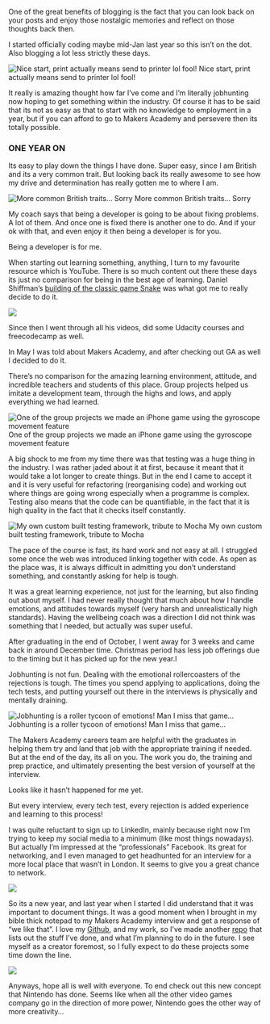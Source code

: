 One of the great benefits of blogging is the fact that you can look back on your posts and enjoy those nostalgic memories and reflect on those thoughts back then.

I started officially coding maybe mid-Jan last year so this isn’t on the dot. Also blogging a lot less strictly these days.

![Nice start, print actually means send to printer lol fool!](https://cdn-images-1.medium.com/max/800/0*ozhAsFURaAcXZjx6.png)
Nice start, print actually means send to printer lol fool!

It really is amazing thought how far I’ve come and I’m literally jobhunting now hoping to get something within the industry. Of course it has to be said that its not as easy as that to start with no knowledge to employment in a year, but if you can afford to go to Makers Academy and persevere then its totally possible.

### ONE YEAR ON

Its easy to play down the things I have done. Super easy, since I am British and its a very common trait. But looking back its really awesome to see how my drive and determination has really gotten me to where I am.

![More common British traits… Sorry](https://cdn-images-1.medium.com/max/800/0*OHumPZm_viuhauos.jpg)
More common British traits… Sorry

My coach says that being a developer is going to be about fixing problems. A lot of them. And once one is fixed there is another one to do. And if your ok with that, and even enjoy it then being a developer is for you.

Being a developer is for me.

When starting out learning something, anything, I turn to my favourite resource which is YouTube. There is so much content out there these days its just no comparison for being in the best age of learning. Daniel Shiffman’s [building of the classic game Snake](https://www.youtube.com/watch?v=AaGK-fj-BAM) was what got me to really decide to do it.

![](https://cdn-images-1.medium.com/max/800/0*pe74T4-UF6bex5_e.png)

Since then I went through all his videos, did some Udacity courses and freecodecamp as well.

In May I was told about Makers Academy, and after checking out GA as well I decided to do it.

There’s no comparison for the amazing learning environment, attitude, and incredible teachers and students of this place. Group projects helped us imitate a development team, through the highs and lows, and apply everything we had learned.

![One of the group projects we made an iPhone game using the gyroscope movement feature](https://cdn-images-1.medium.com/max/800/0*LFyU2GUP9wlcmVUQ.gif)
One of the group projects we made an iPhone game using the gyroscope movement feature

A big shock to me from my time there was that testing was a huge thing in the industry. I was rather jaded about it at first, because it meant that it would take a lot longer to create things. But in the end I came to accept it and it is very useful for refactoring (reorganising code) and working out where things are going wrong especially when a programme is complex. Testing also means that the code can be quantifiable, in the fact that it is high quality in the fact that it checks itself constantly.

![My own custom built testing framework, tribute to Mocha](https://cdn-images-1.medium.com/max/800/0*ZypbUBT0BmQI6kTu.png)
My own custom built testing framework, tribute to Mocha

The pace of the course is fast, its hard work and not easy at all. I struggled some once the web was introduced linking together with code. As open as the place was, it is always difficult in admitting you don’t understand something, and constantly asking for help is tough.

It was a great learning experience, not just for the learning, but also finding out about myself. I had never really thought that much about how I handle emotions, and attitudes towards myself (very harsh and unrealistically high standards). Having the wellbeing coach was a direction I did not think was something that I needed, but actually was super useful.

After graduating in the end of October, I went away for 3 weeks and came back in around December time. Christmas period has less job offerings due to the timing but it has picked up for the new year.l

Jobhunting is not fun. Dealing with the emotional rollercoasters of the rejections is tough. The times you spend applying to applications, doing the tech tests, and putting yourself out there in the interviews is physically and mentally draining.

![Jobhunting is a roller tycoon of emotions! Man I miss that game…](https://cdn-images-1.medium.com/max/800/0*sTXVkf3csjqOjJ9f.jpg)
Jobhunting is a roller tycoon of emotions! Man I miss that game…

The Makers Academy careers team are helpful with the graduates in helping them try and land that job with the appropriate training if needed. But at the end of the day, its all on you. The work you do, the training and prep practice, and ultimately presenting the best version of yourself at the interview.

Looks like it hasn’t happened for me yet.

But every interview, every tech test, every rejection is added experience and learning to this process!

I was quite reluctant to sign up to LinkedIn, mainly because right now I’m trying to keep my social media to a minimum (like most things nowadays). But actually I’m impressed at the “professionals” Facebook. Its great for networking, and I even managed to get headhunted for an interview for a more local place that wasn’t in London. It seems to give you a great chance to network.

![](https://cdn-images-1.medium.com/max/800/0*mjzrRmFENGB6wNET.jpg)

So its a new year, and last year when I started I did understand that it was important to document things. It was a good moment when I brought in my bible thick notepad to my Makers Academy interview and get a response of “we like that”. I love my [Github](http://www.github.com/puyanwei), and my work, so I’ve made another [repo](https://github.com/puyanwei/pinned-repos-extended) that lists out the stuff I’ve done, and what I’m planning to do in the future. I see myself as a creator foremost, so I fully expect to do these projects some time down the line.

![](https://cdn-images-1.medium.com/max/800/0*9Ac7rCBhbC5RgN3D.png)

Anyways, hope all is well with everyone. To end check out this new concept that Nintendo has done. Seems like when all the other video games company go in the direction of more power, Nintendo goes the other way of more creativity…